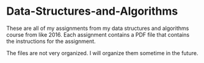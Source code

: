 # Data-Structures-and-Algorithms
These are all of my assignments from my data structures and algorithms course from like 2016. Each assignment contains a PDF file that contains the instructions for the assignment. 

The files are not very organized. I will organize them sometime in the future.
